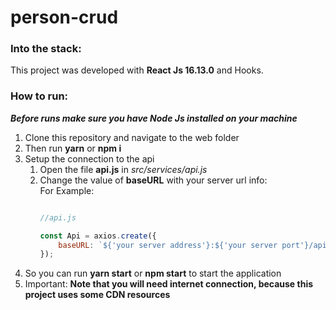 # person-crud

### Into the stack:

This project was developed  with __React Js 16.13.0__ and Hooks.

### How to run:

***Before runs make sure you have Node Js installed on your machine***

1. Clone this repository and navigate to the web folder
2. Then run __yarn__ or __npm i__
3. Setup the connection to the api
    1. Open the file **api.js** in _src/services/api.js_
    2. Change the value of **baseURL** with your server url info:  
         For Example:
        ```javascript

        //api.js
        
        const Api = axios.create({
            baseURL: `${'your server address'}:${'your server port'}/api`,
        });

        
        ```
4. So you can run __yarn start__ or __npm start__ to start the application
5. Important: __Note that you will need internet connection, because this project uses some CDN resources__
